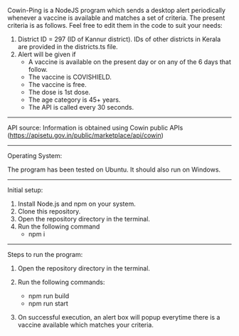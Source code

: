 Cowin-Ping is a NodeJS program which sends a desktop alert periodically whenever a vaccine is available and matches a set of criteria.
The present criteria is as follows. Feel free to edit them in the code to suit your needs:

1. District ID = 297 (ID of Kannur district). IDs of other districts in Kerala are provided in the districts.ts file.
2. Alert will be given if
    * A vaccine is available on the present day or on any of the 6 days that follow.
    * The vaccine is COVISHIELD.
    * The vaccine is free.
    * The dose is 1st dose.
    * The age category is 45+ years.
    * The API is called every 30 seconds.


---------------------------------------
API source:
Information is obtained using Cowin public APIs (https://apisetu.gov.in/public/marketplace/api/cowin)

---------------------------------------
Operating System:

The program has been tested on  Ubuntu. It should also run on Windows.

---------------------------------------
Initial setup:

1. Install Node.js and npm on your system.
2. Clone this repository.
3. Open the repository directory in the terminal.
4. Run the following command
    *   npm i

---------------------------------------
Steps to run the program:

1. Open the repository directory in the terminal.
2. Run the following commands:
    *   npm run build
    *   npm run start

3. On successful execution, an alert box will popup everytime there is a vaccine available which matches your criteria.